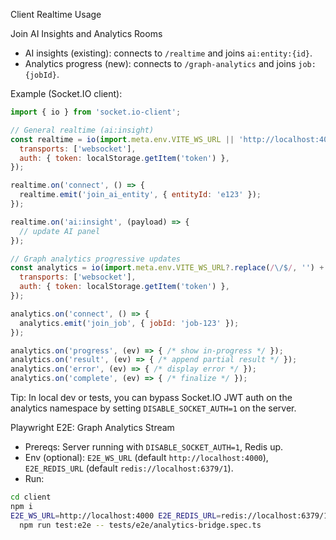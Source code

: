 Client Realtime Usage

Join AI Insights and Analytics Rooms

- AI insights (existing): connects to `/realtime` and joins `ai:entity:{id}`.
- Analytics progress (new): connects to `/graph-analytics` and joins `job:{jobId}`.

Example (Socket.IO client):

```js
import { io } from 'socket.io-client';

// General realtime (ai:insight)
const realtime = io(import.meta.env.VITE_WS_URL || 'http://localhost:4000/realtime', {
  transports: ['websocket'],
  auth: { token: localStorage.getItem('token') },
});

realtime.on('connect', () => {
  realtime.emit('join_ai_entity', { entityId: 'e123' });
});

realtime.on('ai:insight', (payload) => {
  // update AI panel
});

// Graph analytics progressive updates
const analytics = io(import.meta.env.VITE_WS_URL?.replace(/\/$/, '') + '/graph-analytics', {
  transports: ['websocket'],
  auth: { token: localStorage.getItem('token') },
});

analytics.on('connect', () => {
  analytics.emit('join_job', { jobId: 'job-123' });
});

analytics.on('progress', (ev) => { /* show in-progress */ });
analytics.on('result', (ev) => { /* append partial result */ });
analytics.on('error', (ev) => { /* display error */ });
analytics.on('complete', (ev) => { /* finalize */ });
```

Tip: In local dev or tests, you can bypass Socket.IO JWT auth on the analytics namespace by setting `DISABLE_SOCKET_AUTH=1` on the server.

Playwright E2E: Graph Analytics Stream

- Prereqs: Server running with `DISABLE_SOCKET_AUTH=1`, Redis up.
- Env (optional): `E2E_WS_URL` (default `http://localhost:4000`), `E2E_REDIS_URL` (default `redis://localhost:6379/1`).
- Run:

```bash
cd client
npm i
E2E_WS_URL=http://localhost:4000 E2E_REDIS_URL=redis://localhost:6379/1 \
  npm run test:e2e -- tests/e2e/analytics-bridge.spec.ts
```

